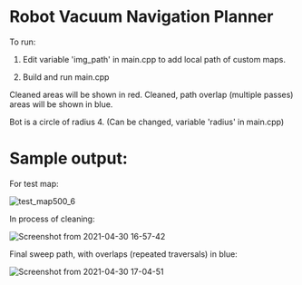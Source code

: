# Robot Vacuum Navigation Planner

To run:

1. Edit variable 'img_path' in main.cpp to add local path of custom maps.

2. Build and run main.cpp


Cleaned areas will be shown in red. Cleaned, path overlap (multiple passes) areas will be shown in blue.

Bot is a circle of radius 4. (Can be changed, variable 'radius' in main.cpp)

# Sample output:

For test map:

![test_map500_6](https://user-images.githubusercontent.com/65803868/116688894-fb58e500-a9d4-11eb-9b4a-e96368354e7b.jpg)

In process of cleaning:


![Screenshot from 2021-04-30 16-57-42](https://user-images.githubusercontent.com/65803868/116689213-6efaf200-a9d5-11eb-9ec0-2f6ca9545a6d.png)


Final sweep path, with overlaps (repeated traversals) in blue: 

![Screenshot from 2021-04-30 17-04-51](https://user-images.githubusercontent.com/65803868/116689860-390a3d80-a9d6-11eb-93ad-90f51140f780.png)


